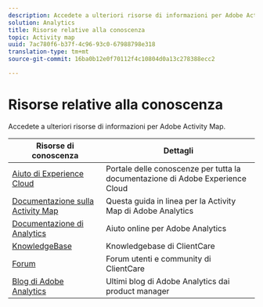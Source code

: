 ```yaml
---
description: Accedete a ulteriori risorse di informazioni per Adobe Activity Map.
solution: Analytics
title: Risorse relative alla conoscenza
topic: Activity map
uuid: 7ac780f6-b37f-4c96-93c0-67988798e318
translation-type: tm+mt
source-git-commit: 16ba0b12e0f70112f4c10804d0a13c278388ecc2

---
```



# Risorse relative alla conoscenza

Accedete a ulteriori risorse di informazioni per Adobe Activity Map.

| Risorse di conoscenza | Dettagli |
|---|---|
| [Aiuto di Experience Cloud](https://helpx.adobe.com/support/experience-cloud.html) | Portale delle conoscenze per tutta la documentazione di Adobe Experience Cloud |
| [Documentazione sulla Activity Map](/help/analyze/activity-map/activity-map.md) | Questa guida in linea per la Activity Map di Adobe Analytics |
| [Documentazione di Analytics](/help/landing/home.md) | Aiuto online per Adobe Analytics |
| [KnowledgeBase](https://helpx.adobe.com/support/analytics.html) | Knowledgebase di ClientCare |
| [Forum](https://forums.adobe.com/community/experience-cloud/analytics-cloud/analytics) | Forum utenti e community di ClientCare |
| [Blog di Adobe Analytics](https://blogs.adobe.com/digitalmarketing/analytics/) | Ultimi blog di Adobe Analytics dai product manager |
